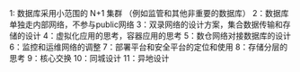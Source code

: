1: 数据库采用小范围的 N+1 集群 （例如监管和其他非重要的数据库）
2：数据库单独走内部网络，不参与public网络
3：双录网络的设计方案，集合数据传输和存储的设计
4：虚拟化应用的思考，容器应用的思考
5：数仓网络对接数据库的设计
6：监控和运维网络的调整
7：部署平台和安全平台的定位和使用
8：存储分层的思考
9：核心交换
10：同城设计
11：异地设计